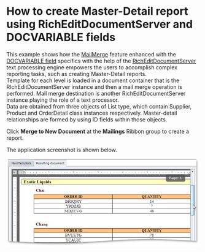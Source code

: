 # How to create Master-Detail report using RichEditDocumentServer and DOCVARIABLE fields


<p>This example shows how the <a href="http://documentation.devexpress.com/#Silverlight/CustomDocument5658"><u>MailMerge</u></a> feature enhanced with the <a href="http://documentation.devexpress.com/#Silverlight/CustomDocument5648"><u>DOCVARIABLE field</u></a> specifics with the help of the <a href="http://documentation.devexpress.com/#CoreLibraries/clsDevExpressXtraRichEditRichEditDocumentServertopic"><u>RichEditDocumentServer</u></a> text processing engine empowers the users to accomplish complex reporting tasks, such as creating Master-Detail reports. <br />
Template for each level is loaded in a document container that is the RIchEditDocumentServer instance and then a mail merge operation is performed. Mail merge destination is another RichEditDocumentServer instance playing the role of a text processor.<br />
Data are obtained from three objects of List type, which contain Supplier, Product and OrderDetail class instances respectively. Master-detail relationships are formed by using ID fields within those objects.</p><p>Click <strong>Merge to New Document</strong> at the <strong>Mailings</strong> Ribbon group to create a report.</p><p>The application screenshot is shown below.</p><p><img src="https://raw.githubusercontent.com/DevExpress-Examples/how-to-create-master-detail-report-using-richeditdocumentserver-and-docvariable-fields-e3377/11.1.4+/media/70877dbb-d7e1-47dd-a569-12b915bdfe1a.png"></p>

<br/>


